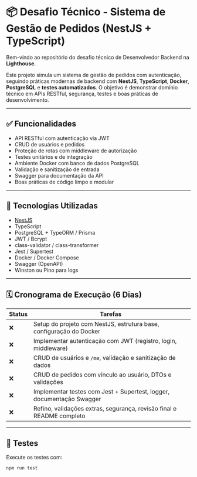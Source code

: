 # 📦 Desafio Técnico - Sistema de Gestão de Pedidos (NestJS + TypeScript)

Bem-vindo ao repositório do desafio técnico de Desenvolvedor Backend na **Lighthouse**.

Este projeto simula um sistema de gestão de pedidos com autenticação, seguindo práticas modernas de backend com **NestJS**, **TypeScript**, **Docker**, **PostgreSQL** e **testes automatizados**. O objetivo é demonstrar domínio técnico em APIs RESTful, segurança, testes e boas práticas de desenvolvimento.

---

## ✅ Funcionalidades

- API RESTful com autenticação via JWT
- CRUD de usuários e pedidos
- Proteção de rotas com middleware de autorização
- Testes unitários e de integração
- Ambiente Docker com banco de dados PostgreSQL
- Validação e sanitização de entrada
- Swagger para documentação da API
- Boas práticas de código limpo e modular

---

## 🚀 Tecnologias Utilizadas

- [NestJS](https://docs.nestjs.com/)
- TypeScript
- PostgreSQL + TypeORM / Prisma
- JWT / Bcrypt
- class-validator / class-transformer
- Jest / Supertest
- Docker / Docker Compose
- Swagger (OpenAPI)
- Winston ou Pino para logs

---

## 🗓️ Cronograma de Execução (6 Dias)

| Status | Tarefas                                                               |
| ------ | --------------------------------------------------------------------- |
| ❌     | Setup do projeto com NestJS, estrutura base, configuração do Docker   |
| ❌     | Implementar autenticação com JWT (registro, login, middleware)        |
| ❌     | CRUD de usuários e `/me`, validação e sanitização de dados            |
| ❌     | CRUD de pedidos com vínculo ao usuário, DTOs e validações             |
| ❌     | Implementar testes com Jest + Supertest, logger, documentação Swagger |
| ❌     | Refino, validações extras, segurança, revisão final e README completo |

---

## 🧪 Testes

Execute os testes com:

```bash
npm run test
```
